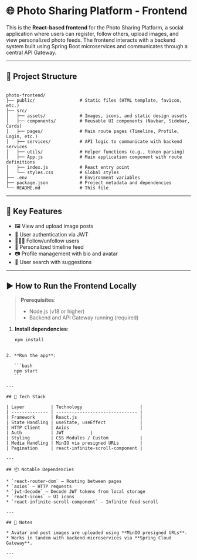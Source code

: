 # 🌐 Photo Sharing Platform - Frontend

This is the **React-based frontend** for the Photo Sharing Platform, a social application where users can register, follow others, upload images, and view personalized photo feeds. The frontend interacts with a backend system built using Spring Boot microservices and communicates through a central API Gateway.

---

## 📁 Project Structure

```

photo-frontend/
├── public/                 # Static files (HTML template, favicon, etc.)
├── src/
│   ├── assets/             # Images, icons, and static design assets
│   ├── components/         # Reusable UI components (Navbar, Sidebar, Cards)
│   ├── pages/              # Main route pages (Timeline, Profile, Login, etc.)
│   ├── services/           # API logic to communicate with backend services
│   ├── utils/              # Helper functions (e.g., token parsing)
│   ├── App.js              # Main application component with route definitions
│   ├── index.js            # React entry point
│   └── styles.css          # Global styles
├── .env                    # Environment variables
├── package.json            # Project metadata and dependencies
└── README.md               # This file

```

---

## 🧩 Key Features

- 🖼️ View and upload image posts
- 🔐 User authentication via JWT
- 🧑‍🤝‍🧑 Follow/unfollow users
- 📰 Personalized timeline feed
- 📷 Profile management with bio and avatar
- 🔎 User search with suggestions

---

## ▶️ How to Run the Frontend Locally

> **Prerequisites**:
>
> - Node.js (v18 or higher)
> - Backend and API Gateway running (required)

1. **Install dependencies**:
   ```bash
   npm install
   ```

````

2. **Run the app**:

   ```bash
   npm start
   ```

---

## 🧰 Tech Stack

| Layer          | Technology                      |
| -------------- | ------------------------------- |
| Framework      | React.js                        |
| State Handling | useState, useEffect             |
| HTTP Client    | Axios                           |
| Auth           | JWT          |
| Styling        | CSS Modules / Custom            |
| Media Handling | MinIO via presigned URLs        |
| Pagination     | react-infinite-scroll-component |

---

## 📦 Notable Dependencies

* `react-router-dom` – Routing between pages
* `axios` – HTTP requests
* `jwt-decode` – Decode JWT tokens from local storage
* `react-icons` – UI icons
* `react-infinite-scroll-component` – Infinite feed scroll

---

## 🧠 Notes

* Avatar and post images are uploaded using **MinIO presigned URLs**.
* Works in tandem with backend microservices via **Spring Cloud Gateway**.

---
````
